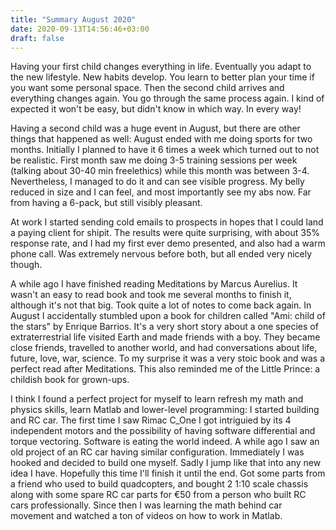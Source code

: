 ```yaml
---
title: "Summary August 2020"
date: 2020-09-13T14:56:46+03:00
draft: false
---
```

Having your first child changes everything in life. Eventually you adapt to the new lifestyle. New habits develop. You learn
to better plan your time if you want some personal space. Then the second child arrives and everything changes again. You go
through the same process again. I kind of expected it won't be easy, but didn't know in which way. In every way!

Having a second child was a huge event in August, but there are other things that happened as well: August ended with me
doing sports for two months. Initially I planned to have it 6 times a week which turned out to not be realistic. First
month saw me doing 3-5 training sessions per week (talking about 30-40 min freelethics) while this month was between 3-4.
Nevertheless, I managed to do it and can see visible progress. My belly reduced in size and I can feel, and most importantly see
my abs now. Far from having a 6-pack, but still visibly pleasant.

At work I started sending cold emails to prospects in hopes that I could land a paying client for shipit. The results
were quite surprising, with about 35% response rate, and I had my first ever demo presented, and also had a warm phone
call. Was extremely nervous before both, but all ended very nicely though.

A while ago I have finished reading Meditations by Marcus Aurelius. It wasn't an easy to read book and took me several
months to finish it, although it's not that big. Took quite a lot of notes to come back again. In August I accidentally
stumbled upon a book for children called "Ami: child of the stars" by Enrique Barrios. It's a very short story about a
one species of extraterrestrial life visited Earth and made friends with a boy. They became close friends, travelled to
another world, and had conversations about life, future, love, war, science. To my surprise it was a very stoic book
and was a perfect read after Meditations. This also reminded me of the Little Prince: a childish book for grown-ups.

I think I found a perfect project for myself to learn refresh my math and physics skills, learn Matlab and lower-level
programming: I started building and RC car. The first time I saw Rimac C_One I got intriguied by its 4 independent motors
and the possibility of having software differential and torque vectoring. Software is eating the world indeed. A while
ago I saw an old project of an RC car having similar configuration. Immediately I was hooked and decided to build one
myself. Sadly I jump like that into any new idea I have. Hopefully this time I'll finish it until the end. Got some
parts from a friend who used to build quadcopters, and bought 2 1:10 scale chassis along with some spare RC car parts
for €50 from a person who built RC cars professionally. Since then I was learning the math behind car movement and
watched a ton of videos on how to work in Matlab.
